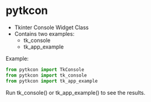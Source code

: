 # pytkcon
* Tkinter Console Widget Class
* Contains two examples:
  * tk_console
  * tk_app_example

Example:
```python
from pytkcon import TkConsole
from pytkcon import tk_console
from pytkcon import tk_app_example
```

Run tk_console() or tk_app_example() to see the results.

